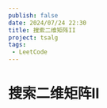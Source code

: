 ```yaml
---
publish: false
date: 2024/07/24 22:30
title: 搜索二维矩阵II
project: tsalg
tags:
 - LeetCode
---
```


# 搜索二维矩阵II
